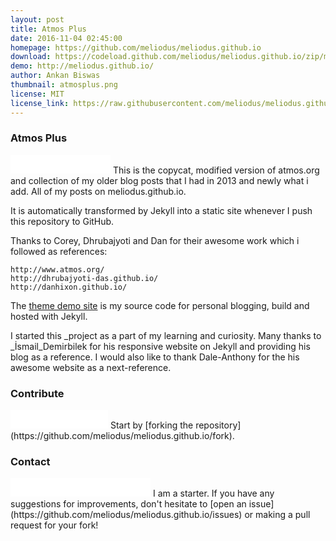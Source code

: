 ```yaml
---
layout: post
title: Atmos Plus
date: 2016-11-04 02:45:00
homepage: https://github.com/meliodus/meliodus.github.io
download: https://codeload.github.com/meliodus/meliodus.github.io/zip/master
demo: http://meliodus.github.io/
author: Ankan Biswas
thumbnail: atmosplus.png
license: MIT
license_link: https://raw.githubusercontent.com/meliodus/meliodus.github.io/master/LICENSE.md
---
```

### Atmos Plus
<iframe src="//ghbtns.com/github-btn.html?user=meliodus&repo=meliodus.github.io&type=watch&count=true&size=large" allowtransparency="true" frameborder="0" scrolling="0" width="160px" height="30px"></iframe>
This is the copycat, modified version of atmos.org and collection of my older blog posts that I had in 2013 and newly what i add. All of my posts on meliodus.github.io.

It is automatically transformed by Jekyll into a static site whenever I push this repository to GitHub.

Thanks to Corey, Dhrubajyoti and Dan for their awesome work which i followed as references:

    http://www.atmos.org/
    http://dhrubajyoti-das.github.io/
    http://danhixon.github.io/


The [theme demo site](http://meliodus.github.io/) is my source code for personal blogging, build and hosted with Jekyll. 


I started this _project as a part of my learning and curiosity. Many thanks to _İsmail_Demirbilek for his responsive website on Jekyll and providing his blog as a reference.
I would also like to thank Dale-Anthony for the his awesome website as a next-reference.

### Contribute
<iframe src="//ghbtns.com/github-btn.html?user=meliodus&repo=meliodus.github.io&type=fork&count=true&size=large" allowtransparency="true" frameborder="0" scrolling="0" width="156px" height="30px"></iframe>
Start by [forking the repository](https://github.com/meliodus/meliodus.github.io/fork).

### Contact
<iframe src="//ghbtns.com/github-btn.html?user=meliodus&type=follow&count=true&size=large" allowtransparency="true" frameborder="0" scrolling="0" width="224px" height="30px"></iframe>
I am a starter. If you have any suggestions for improvements, don't hesitate to [open an issue](https://github.com/meliodus/meliodus.github.io/issues) or making a pull request for your fork!

